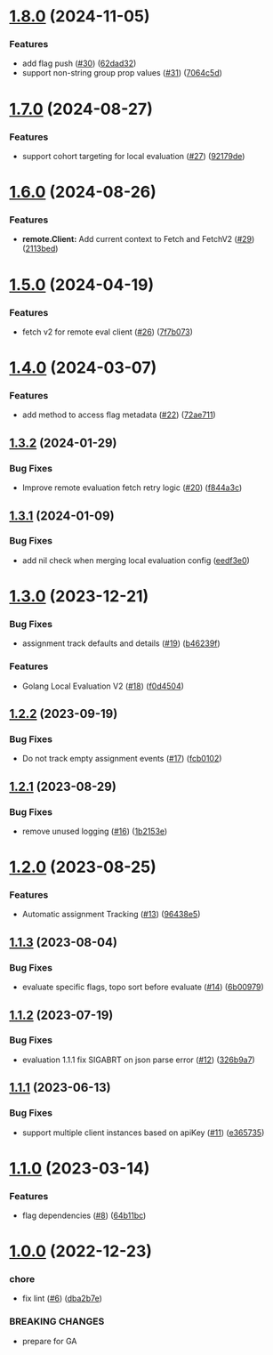 # [1.8.0](https://github.com/amplitude/experiment-go-server/compare/v1.7.0...v1.8.0) (2024-11-05)


### Features

* add flag push ([#30](https://github.com/amplitude/experiment-go-server/issues/30)) ([62dad32](https://github.com/amplitude/experiment-go-server/commit/62dad32d54803140893601024e6d3e2c0b087b72))
* support non-string group prop values ([#31](https://github.com/amplitude/experiment-go-server/issues/31)) ([7064c5d](https://github.com/amplitude/experiment-go-server/commit/7064c5d3376a33e321e7016ed10907afb660d998))

# [1.7.0](https://github.com/amplitude/experiment-go-server/compare/v1.6.0...v1.7.0) (2024-08-27)


### Features

* support cohort targeting for local evaluation ([#27](https://github.com/amplitude/experiment-go-server/issues/27)) ([92179de](https://github.com/amplitude/experiment-go-server/commit/92179dec0dcd4103112c26d36272b031ecc582cd))

# [1.6.0](https://github.com/amplitude/experiment-go-server/compare/v1.5.0...v1.6.0) (2024-08-26)


### Features

* **remote.Client:** Add current context to Fetch and FetchV2 ([#29](https://github.com/amplitude/experiment-go-server/issues/29)) ([2113bed](https://github.com/amplitude/experiment-go-server/commit/2113bedccfcefbd7168c8d37e50a10b5bcdc5b3e))

# [1.5.0](https://github.com/amplitude/experiment-go-server/compare/v1.4.0...v1.5.0) (2024-04-19)


### Features

* fetch v2 for remote eval client ([#26](https://github.com/amplitude/experiment-go-server/issues/26)) ([7f7b073](https://github.com/amplitude/experiment-go-server/commit/7f7b0739ebc952533c4832bfdb7659cbd8b2eaa4))

# [1.4.0](https://github.com/amplitude/experiment-go-server/compare/v1.3.2...v1.4.0) (2024-03-07)


### Features

* add method to access flag metadata ([#22](https://github.com/amplitude/experiment-go-server/issues/22)) ([72ae711](https://github.com/amplitude/experiment-go-server/commit/72ae7116a5d54a30e3ef2abe01a09775c8e616f1))

## [1.3.2](https://github.com/amplitude/experiment-go-server/compare/v1.3.1...v1.3.2) (2024-01-29)


### Bug Fixes

* Improve remote evaluation fetch retry logic ([#20](https://github.com/amplitude/experiment-go-server/issues/20)) ([f844a3c](https://github.com/amplitude/experiment-go-server/commit/f844a3c2b1a3358256516708a6b3e1c3b52a1f09))

## [1.3.1](https://github.com/amplitude/experiment-go-server/compare/v1.3.0...v1.3.1) (2024-01-09)


### Bug Fixes

* add nil check when merging local evaluation config ([eedf3e0](https://github.com/amplitude/experiment-go-server/commit/eedf3e0914916901fbd382ba5c9a12807f9e8962))

# [1.3.0](https://github.com/amplitude/experiment-go-server/compare/v1.2.2...v1.3.0) (2023-12-21)


### Bug Fixes

* assignment track defaults and details ([#19](https://github.com/amplitude/experiment-go-server/issues/19)) ([b46239f](https://github.com/amplitude/experiment-go-server/commit/b46239f94b1abfe1e9bcbe5f37acd7b77e70fb55))


### Features

* Golang Local Evaluation V2 ([#18](https://github.com/amplitude/experiment-go-server/issues/18)) ([f0d4504](https://github.com/amplitude/experiment-go-server/commit/f0d4504fb2099287ad5f579630aaaf74b060055d))

## [1.2.2](https://github.com/amplitude/experiment-go-server/compare/v1.2.1...v1.2.2) (2023-09-19)


### Bug Fixes

* Do not track empty assignment events ([#17](https://github.com/amplitude/experiment-go-server/issues/17)) ([fcb0102](https://github.com/amplitude/experiment-go-server/commit/fcb01021f7cf6e86d40f32ec542c0508f1d5efec))

## [1.2.1](https://github.com/amplitude/experiment-go-server/compare/v1.2.0...v1.2.1) (2023-08-29)


### Bug Fixes

* remove unused logging ([#16](https://github.com/amplitude/experiment-go-server/issues/16)) ([1b2153e](https://github.com/amplitude/experiment-go-server/commit/1b2153ee4cd0c2d68be8f5c51c5f9e658a7840b0))

# [1.2.0](https://github.com/amplitude/experiment-go-server/compare/v1.1.3...v1.2.0) (2023-08-25)


### Features

* Automatic assignment Tracking ([#13](https://github.com/amplitude/experiment-go-server/issues/13)) ([96438e5](https://github.com/amplitude/experiment-go-server/commit/96438e5ac0fc091ea322aec02a4058829c859cc2))

## [1.1.3](https://github.com/amplitude/experiment-go-server/compare/v1.1.2...v1.1.3) (2023-08-04)


### Bug Fixes

* evaluate specific flags, topo sort before evaluate ([#14](https://github.com/amplitude/experiment-go-server/issues/14)) ([6b00979](https://github.com/amplitude/experiment-go-server/commit/6b00979857a5bf772d097d838aa581bd3b324eec))

## [1.1.2](https://github.com/amplitude/experiment-go-server/compare/v1.1.1...v1.1.2) (2023-07-19)


### Bug Fixes

* evaluation 1.1.1 fix SIGABRT on json parse error ([#12](https://github.com/amplitude/experiment-go-server/issues/12)) ([326b9a7](https://github.com/amplitude/experiment-go-server/commit/326b9a77e481fadacc17e61e281ef51733eabd3d))

## [1.1.1](https://github.com/amplitude/experiment-go-server/compare/v1.1.0...v1.1.1) (2023-06-13)


### Bug Fixes

* support multiple client instances based on apiKey ([#11](https://github.com/amplitude/experiment-go-server/issues/11)) ([e365735](https://github.com/amplitude/experiment-go-server/commit/e36573555bd672f778607969cb592dcb76a8d368))

# [1.1.0](https://github.com/amplitude/experiment-go-server/compare/v1.0.0...v1.1.0) (2023-03-14)


### Features

* flag dependencies ([#8](https://github.com/amplitude/experiment-go-server/issues/8)) ([64b11bc](https://github.com/amplitude/experiment-go-server/commit/64b11bc1e657d3b2c9ee4e8a0a33132de73b8455))

# [1.0.0](https://github.com/amplitude/experiment-go-server/compare/v0.6.0...v1.0.0) (2022-12-23)


### chore

* fix lint ([#6](https://github.com/amplitude/experiment-go-server/issues/6)) ([dba2b7e](https://github.com/amplitude/experiment-go-server/commit/dba2b7e042a565a286bf902f2adccff43f9c0afe))


### BREAKING CHANGES

* prepare for GA
